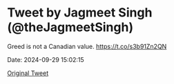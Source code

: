 # Tweet by Jagmeet Singh (@theJagmeetSingh)

Greed is not a Canadian value. https://t.co/s3b91Zn2QN

Date: 2024-09-29 15:02:15

[Original Tweet](https://x.com/theJagmeetSingh/status/1840406742129139936)

